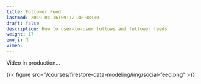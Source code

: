 ```yaml
---
title: Follower Feed 
lastmod: 2019-04-16T09:12:30-08:00
draft: false
description: How to user-to-user follows and follower feeds 
weight: 17
emoji: 🎁
vimeo: 
---
```


Video in production...

{{< figure src="/courses/firestore-data-modeling/img/social-feed.png" >}}